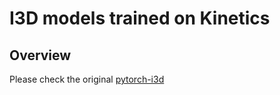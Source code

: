 # I3D models trained on Kinetics

## Overview
Please check the original [pytorch-i3d](https://github.com/piergiaj/pytorch-i3d)
